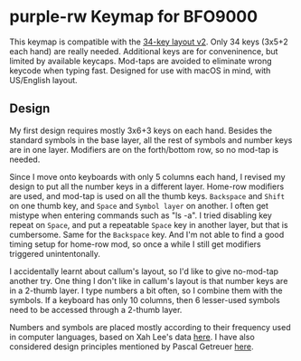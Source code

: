 # purple-rw Keymap for BFO9000

This keymap is compatible with the [34-key layout v2](http://www.keyboard-layout-editor.com/#/gists/4aecf33eb403ba4a3a64b890dc8efb09).
Only 34 keys (3x5+2 each hand) are really needed.
Additional keys are for conveninence, but limited by available keycaps.
Mod-taps are avoided to eliminate wrong keycode when typing fast.
Designed for use with macOS in mind, with US/English layout.

## Design

My first design requires mostly 3x6+3 keys on each hand.  Besides the standard
symbols in the base layer, all the rest of symbols and number keys are in one
layer.  Modifiers are on the forth/bottom row, so no mod-tap is needed.

Since I move onto keyboards with only 5 columns each hand, I revised my design
to put all the number keys in a different layer.  Home-row modifiers are used,
and mod-tap is used on all the thumb keys.  `Backspace` and `Shift` on one
thumb key, and `Space` and `Symbol layer` on another.  I often get mistype
when entering commands such as "ls -a".  I tried disabling key repeat on
`Space`, and put a repeatable `Space` key in another layer, but that is
cumbersome.  Same for the `Backspace` key.  And I'm not able to find a good
timing setup for home-row mod, so once a while I still get modifiers triggered
unintentonally.

I accidentally learnt about callum's layout, so I'd like to give no-mod-tap
another try.  One thing I don't like in callum's layout is that number keys
are in a 2-thumb layer.  I type numbers a bit often, so I combine them with
the symbols.  If a keyboard has only 10 columns, then 6 lesser-used symbols
need to be accessed through a 2-thumb layer.

Numbers and symbols are placed mostly according to their frequency used in
computer languages, based on Xah Lee's data [here](http://xahlee.info/comp/computer_language_char_distribution.html).
I have also considered design principles mentioned by Pascal Getreuer [here](https://getreuer.info/posts/keyboards/symbol-layer/index.html).
